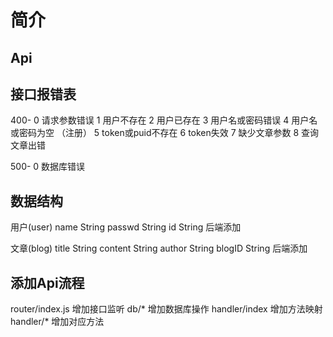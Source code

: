 # 简介

## Api

## 接口报错表

400- 0  请求参数错误
     1  用户不存在
     2  用户已存在
     3  用户名或密码错误
     4  用户名或密码为空 （注册）
     5  token或puid不存在
     6  token失效
     7  缺少文章参数
     8  查询文章出错

500- 0  数据库错误

## 数据结构

用户(user)
name        String
passwd      String
id          String  后端添加

文章(blog)
title       String
content     String
author      String
blogID      String  后端添加

## 添加Api流程

router/index.js  增加接口监听
db/*             增加数据库操作
handler/index    增加方法映射
handler/*        增加对应方法